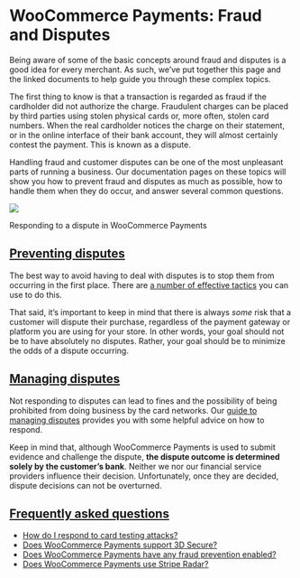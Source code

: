 # WooCommerce Payments: Fraud and Disputes

Being aware of some of the basic concepts around fraud and disputes is a good idea for every merchant. As such, we’ve put together this page and the linked documents to help guide you through these complex topics.

The first thing to know is that a transaction is regarded as fraud if the cardholder did not authorize the charge. Fraudulent charges can be placed by third parties using stolen physical cards or, more often, stolen card numbers. When the real cardholder notices the charge on their statement, or in the online interface of their bank account, they will almost certainly contest the payment. This is known as a dispute.

Handling fraud and customer disputes can be one of the most unpleasant parts of running a business. Our documentation pages on these topics will show you how to prevent fraud and disputes as much as possible, how to handle them when they do occur, and answer several common questions.

![](https://woocommerce.com/wp-content/uploads/2022/10/image-17.png)

Responding to a dispute in WooCommerce Payments

## [Preventing disputes](#section-1)

The best way to avoid having to deal with disputes is to stop them from occurring in the first place. There are [a number of effective tactics](https://woocommerce.com/document/payments/preventing-disputes-with-woocommerce-payments/) you can use to do this.

That said, it’s important to keep in mind that there is always _some_ risk that a customer will dispute their purchase, regardless of the payment gateway or platform you are using for your store. In other words, your goal should not be to have absolutely no disputes. Rather, your goal should be to minimize the odds of a dispute occurring.

## [Managing disputes](#section-2)

Not responding to disputes can lead to fines and the possibility of being prohibited from doing business by the card networks. Our [guide to managing disputes](https://woocommerce.com/document/payments/managing-disputes-with-woocommerce-payments/) provides you with some helpful advice on how to respond.

Keep in mind that, although WooCommerce Payments is used to submit evidence and challenge the dispute, **the dispute outcome is determined solely by the customer’s bank**. Neither we nor our financial service providers influence their decision. Unfortunately, once they are decided, dispute decisions can not be overturned.

## [Frequently asked questions](#section-3)

*   [How do I respond to card testing attacks?](https://woocommerce.com/document/payments/faq/card-testing/)
*   [Does WooCommerce Payments support 3D Secure?](https://woocommerce.com/document/payments/faq/3d-secure/)
*   [Does WooCommerce Payments have any fraud prevention enabled?](https://woocommerce.com/document/payments/faq/fraud-prevention/)
*   [Does WooCommerce Payments use Stripe Radar?](https://woocommerce.com/document/payments/faq/does-woocommerce-payments-use-stripe-radar/)
